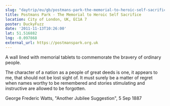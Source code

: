 ```yaml
---
slug: "daytrip/eu/gb/postmans-park-the-memorial-to-heroic-self-sacrifice"
title: Postmans Park - The Memorial to Heroic Self Sacrifice
location: City of London, UK, EC1A 7
poster: DuckyFuzz
date: '2011-11-13T10:26:00'
lat: 51.516882
lng: -0.097868
external_url: https://postmanspark.org.uk
---
```


A wall lined with memorial tablets to commemorate the bravery of ordinary people.

The character of a nation as a people of great deeds is one, it appears to me, that should not be lost sight of. It must surely be a matter of regret when names worthy to be remembered and stories stimulating and instructive are allowed to be forgotten.

George Frederic Watts, "Another Jubilee Suggestion", 5 Sep 1887
